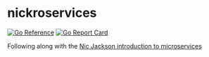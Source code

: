 # nickroservices

[![Go Reference](https://pkg.go.dev/badge/github.com/brokeyourbike/nickroservices.svg)](https://pkg.go.dev/github.com/brokeyourbike/nickroservices)
[![Go Report Card](https://goreportcard.com/badge/github.com/brokeyourbike/nickroservices)](https://goreportcard.com/report/github.com/brokeyourbike/nickroservices)

Following along with the [Nic Jackson introduction to microservices](https://www.youtube.com/watch?v=VzBGi_n65iU&list=PLmD8u-IFdreyh6EUfevBcbiuCKzFk0EW_&index=1)
